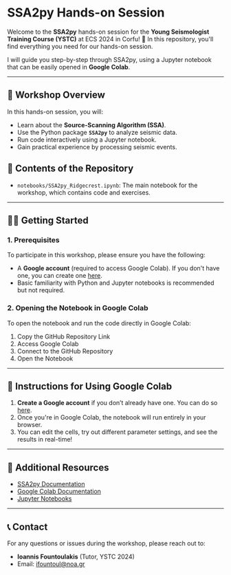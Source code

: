 # SSA2py Hands-on Session

Welcome to the **SSA2py** hands-on session for the **Young Seismologist Training Course (YSTC)** at ECS 2024 in Corfu! 🎉 In this repository, you'll find everything you need for our hands-on session.

I will guide you step-by-step through SSA2py, using a Jupyter notebook that can be easily opened in **Google Colab**.

---

## 🚀 Workshop Overview
In this hands-on session, you will:
- Learn about the **Source-Scanning Algorithm (SSA)**.
- Use the Python package **`SSA2py`** to analyze seismic data.
- Run code interactively using a Jupyter notebook.
- Gain practical experience by processing seismic events.

## 📑 Contents of the Repository
- `notebooks/SSA2py_Ridgecrest.ipynb`: The main notebook for the workshop, which contains code and exercises.
---

## 🧑‍💻 Getting Started

### 1. Prerequisites
To participate in this workshop, please ensure you have the following:
- A **Google account** (required to access Google Colab). If you don't have one, you can create one [here](https://accounts.google.com/signup).
- Basic familiarity with Python and Jupyter notebooks is recommended but not required.

### 2. Opening the Notebook in Google Colab
To open the notebook and run the code directly in Google Colab:

1. Copy the GitHub Repository Link
2. Access Google Colab
3. Connect to the GitHub Repository
4. Open the Notebook

---

## 📝 Instructions for Using Google Colab

1. **Create a Google account** if you don’t already have one. You can do so [here](https://accounts.google.com/signup).
2. Once you're in Google Colab, the notebook will run entirely in your browser.
3. You can edit the cells, try out different parameter settings, and see the results in real-time!

---

## 🧠 Additional Resources
- [SSA2py Documentation](https://ssa2py.readthedocs.io/en/stable/index.html)
- [Google Colab Documentation](https://colab.research.google.com/notebooks/welcome.ipynb)
- [Jupyter Notebooks](https://jupyter.org/)

---

## 📞 Contact
For any questions or issues during the workshop, please reach out to:
- **Ioannis Fountoulakis** (Tutor, YSTC 2024)
- Email: ifountoul@noa.gr
